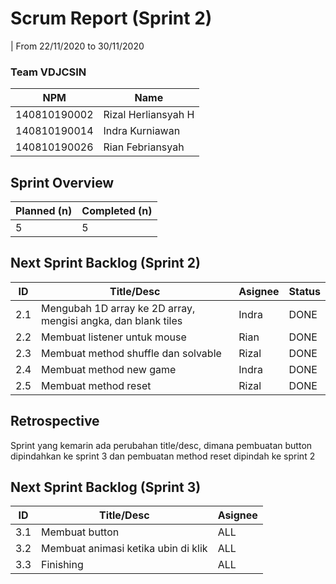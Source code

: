 # Scrum Report (Sprint 2)
| From 22/11/2020 to 30/11/2020

### Team VDJCSIN

| NPM          | Name                |
| ------------ | ------------------- |
| 140810190002 | Rizal Herliansyah H |
| 140810190014 | Indra Kurniawan     |
| 140810190026 | Rian Febriansyah    |

## Sprint Overview
| Planned (n)   | Completed (n) |
| ------------- |-------------- |
| 5             | 5             |

## Next Sprint Backlog (Sprint 2)

| ID  | Title/Desc                                                    | Asignee | Status |
| --- | ------------------------------------------------------------- | ------- | ------ |
| 2.1 | Mengubah 1D array ke 2D array, mengisi angka, dan blank tiles |  Indra  |  DONE  |
| 2.2 | Membuat listener untuk mouse                                  |  Rian   |  DONE  |
| 2.3 | Membuat method shuffle dan solvable                           |  Rizal  |  DONE  |
| 2.4 | Membuat method new game                                       |  Indra  |  DONE  |
| 2.5 | Membuat method reset                                          |  Rizal  |  DONE  |

## Retrospective 

Sprint yang kemarin ada perubahan title/desc, dimana pembuatan button dipindahkan ke sprint 3 dan pembuatan method reset dipindah ke sprint 2

## Next Sprint Backlog (Sprint 3)
| ID  | Title/Desc                                                    | Asignee |
| --- | ------------------------------------------------------------- | ------- |
| 3.1 | Membuat button                                                |   ALL   |
| 3.2 | Membuat animasi ketika ubin di klik                           |   ALL   |
| 3.3 | Finishing                                                     |   ALL   |
